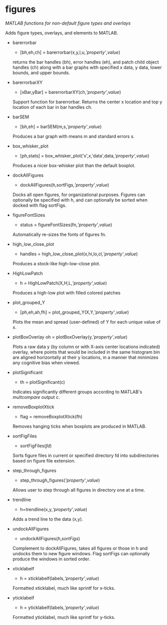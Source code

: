 # figures
*MATLAB functions for non-default figure types and overlays*

Adds figure types, overlays, and elements to MATLAB.

* barerrorbar
   * [bh,eh,ch] = barerrorbar(x,y,l,u,*'property'*,*value*)
   
   returns the bar handles (bh), error handles (eh), and patch child object handles (ch) along with a bar graphs with specified x data,
   y data, lower bounds, and upper bounds.
   
* barerrorbarXY
   * [xBar,yBar] = barerrorbarXY(ch,*'property'*,*value*)
   
   Support function for barerrorbar. Returns the center x location and top y location of each bar in bar handles ch.
   
* barSEM
   * [bh,eh] = barSEM(m,s,*'property'*,*value*)
   
   Produces a bar graph with means m and standard errors s.
   
* box_whisker_plot
   * [ph,stats] = box_whisker_plot('x',x,'data',data,*'property'*,*value*)
   
   Produces a nicer box-whisker plot than the default boxplot.
   
* dockAllFigures
   * dockAllFigures(h,sortFigs,*'property'*,*value*)
   
   Docks all open figures, for organizational purposes. Figures can optionally be specified with h, and can optionally be sorted 
   when docked with flag sortFigs.
   
* figureFontSizes
   * status = figureFontSizes(fn,*'property'*,*value*)
   
   Automatically re-sizes the fonts of figures fn.
   
* high_low_close_plot
   * handles = high_low_close_plot(x,hi,lo,cl,*'property'*,*value*)
   
   Produces a stock-like high-low-close plot.
   
* HighLowPatch
   * h = HighLowPatch(X,H,L,*'property'*,*value*)
   
   Produces a high-low plot with filled colored patches
   
* plot_grouped_Y
   * [ph,eh,ah,fh] = plot_grouped_Y(X,Y,*'property'*,*value*)
   
   Plots the mean and spread (user-defined) of Y for each unique value of x.
   
* plotBoxOverlay
   oh = plotBoxOverlay(y,*'property'*,*value*)
   
   Plots a raw data y (by column or with X-axis center locations indicated) overlay, where points that would be included in the same
   histogram bin are aligned horizontally at their y locations, in a manner that minimizes any cognitive bias when viewed.
   
* plotSignificant
   * th = plotSignificant(c)
   
   Indicates significantly different groups according to MATLAB's *multcompare* output c.
   
* removeBoxplotXtick
   * flag = removeBoxplotXtick(fh)
   
   Removes hanging ticks when boxplots are produced in MATLAB.
   
* sortFigFiles
   * sortFigFiles(*fd*)
   
   Sorts figure files in current or specified directory fd into subdirectories based on figure file extension.
   
* step_through_figures
   * step_through_figures(*'property'*,*value*)
   
   Allows user to step through all figures in directory one at a time.
   
* trendline
   * h=trendline(x,y,*'property'*,*value*)
   
   Adds a trend line to the data (x,y).
   
* undockAllFigures
   * undockAllFigures(*h*,*sortFigs*)
   
   Complement to dockAllFigures, takes all figures or those in h and undocks them to new figure windows. Flag sortFigs can optionally
   produce the windows in sorted order.
   
* xticklabelf
   * h = xticklabelf(labels,*'property'*,*value*)
   
   Formatted xticklabel, much like sprintf for x-ticks.
   
* yticklabelf
   * h = yticklabelf(labels,*'property'*,*value*)
   
   Formatted yticklabel, much like sprintf for y-ticks.

